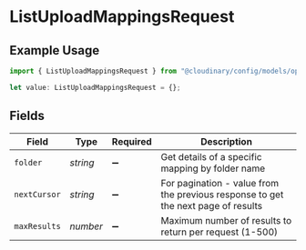 # ListUploadMappingsRequest

## Example Usage

```typescript
import { ListUploadMappingsRequest } from "@cloudinary/config/models/operations";

let value: ListUploadMappingsRequest = {};
```

## Fields

| Field                                                                             | Type                                                                              | Required                                                                          | Description                                                                       |
| --------------------------------------------------------------------------------- | --------------------------------------------------------------------------------- | --------------------------------------------------------------------------------- | --------------------------------------------------------------------------------- |
| `folder`                                                                          | *string*                                                                          | :heavy_minus_sign:                                                                | Get details of a specific mapping by folder name                                  |
| `nextCursor`                                                                      | *string*                                                                          | :heavy_minus_sign:                                                                | For pagination - value from the previous response to get the next page of results |
| `maxResults`                                                                      | *number*                                                                          | :heavy_minus_sign:                                                                | Maximum number of results to return per request (1-500)                           |